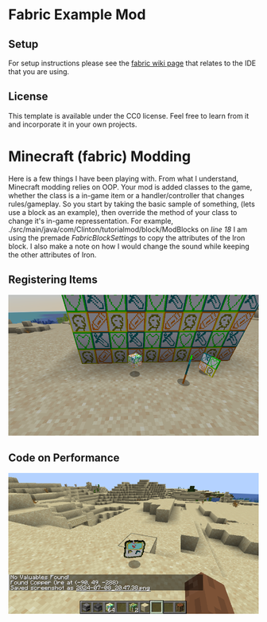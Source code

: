 # Fabric Example Mod

## Setup

For setup instructions please see the [fabric wiki page](https://fabricmc.net/wiki/tutorial:setup) that relates to the IDE that you are using.

## License

This template is available under the CC0 license. Feel free to learn from it and incorporate it in your own projects.

# Minecraft (fabric) Modding

Here is a few things I have been playing with. From what I understand, Minecraft modding relies on OOP. Your mod is added classes to the game, whether the class is a in-game item or a handler/controller that changes rules/gameplay. So you start by taking the basic sample of something, (lets use a block as an example), then override the method of your class to change it's in-game repressentation. For example, ./src/main/java/com/Clinton/tutorialmod/block/ModBlocks on _line 18_ I am using the premade _FabricBlockSettings_ to copy the attributes of the Iron block. I also make a note on how I would change the sound while keeping the other attributes of Iron. 

## Registering Items

![my_blocks](./img/2024-07-05_22.58.33.png)

## Code on Performance

![metal_detector](./img/2024-07-08_20.47.41.png)